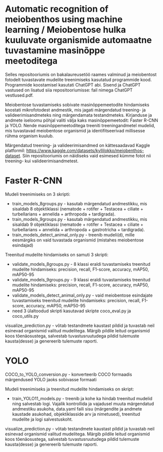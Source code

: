 # Automatic recognition of meiobenthos using machine learning / Meiobentose hulka kuuluvate organismide automaatne tuvastamine masinõppe meetoditega 

Selles repositooriumis on bakalaureusetöö raames valminud ja meiobentost fotodelt tuvastavate mudelite treenimiseks kasutatud programmide kood. Programmide koostamisel kasutati ChatGPT abi. Sisend ja ChatGPT vastused on lisatud siia repositooriumisse: fail nimega ChatGPT vestlused.pdf.

Meiobentose tuvastamiseks sobivate masinõppemeetodite hindamiseks koostati mikrofotodest andmestik, mis jagati märgendatud treening- ja valideerimisandmeteks ning märgendamata testandmeteks. Kirjanduse ja andmete iseloomu põhjal valiti välja kaks masinõppemeetodit: Faster R-CNN ja YOLO. Nende masinõppemeetoditega treeniti treeningandmetel mudelid, mis tuvastavad meiobentose organismid ja identifitseerivad millisesse rühma organism kuulub. 

Märgendatud treening- ja valideerimisandmed on kättesaadavad Kaggle platformil: https://www.kaggle.com/datasets/kyllilokko/meiobenthos-dataset. Siin repositooriumis on näidiseks vaid esimesed kümme fotot nii treening- kui valideerimisandmetest. 

# Faster R-CNN
Mudeli treenimiseks on 3 skripti: 
* train_models_8groups.py - kasutab märgendatud andmestikku, mis sisaldab 8 objektiklassi (nematode + rotifer + Testacea + ciliate + turbellarians + annelida + arthropoda +  tardigrada). 
* train_models_9groups.py - kasutab märgendatud andmestikku, mis sisaldab 9 objektiklassi (nematode + rotifer + Testacea + ciliate + turbellarians + annelida + arthropoda + gastrotricha + tardigrada). 
* train_models_detect_animal_only.py - treenib mudeli(d), mille eesmärgiks on vaid tuvastada organismid (mistahes meiobentose esindajad)

Treenitud mudelite hindamiseks on samuti 3 skripti:
* validate_models_8groups.py - 8 klassi eraldi tuvastamiseks treenitud mudelite hindamiseks: precision, recall, F1-score, accuracy, mAP50, mAP50-95
* validate_models_9groups.py - 9 klassi eraldi tuvastamiseks treenitud mudelite hindamiseks: precision, recall, F1-score, accuracy, mAP50, mAP50-95
* validate_models_detect_animal_only.py - vaid meiobentose esindajate tuvastamiseks treenitud mudelite hindamiseks: precision, recall, F1-score, accuracy, mAP50, mAP50-95
* need 3 ülaltoodud skripti kasutavad skripte coco_eval.py ja coco_utils.py

visualize_prediction.py - võtab testandmete kaustast pildid ja tuvastab neil esinevad organismid valitud mudelitega. Märgib pildile leitud organismid koos tõenäosustega, salvestab tuvastusruutudega pildid tulemuste kausta(desse) ja genereerib tulemuste raporti.

# YOLO
COCO_to_YOLO_conversion.py - konverteerib COCO formaadis märgendused YOLO jaoks sobivasse formaati
  
Mudeli treenimiseks ja treenitud mudelite hindamiseks on skript: 
* train_YOLO11_models.py - treenib ja kohe ka hindab treenitud mudelid ning salvestab logi. Vajalik kontrollida ja vajadusel muuta märgendatud andmestiku asukoha, data.yaml faili sisu (märgendite ja andmete kaustade asukohad, objektiklasside arv ja nimetused), treenitud mudelite ja logi salvestuskoht.

visualize_prediction.py - võtab testandmete kaustast pildid ja tuvastab neil esinevad organismid valitud mudelitega. Märgib pildile leitud organismid koos tõenäosustega, salvestab tuvastusruutudega pildid tulemuste kausta(desse) ja genereerib tulemuste raporti.

  
 
